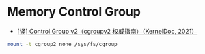 # Memory Control Group

- [\[译\] Control Group v2（cgroupv2 权威指南）（KernelDoc, 2021）](https://arthurchiao.art/blog/cgroupv2-zh/)

```bash
mount -t cgroup2 none /sys/fs/cgroup
```
